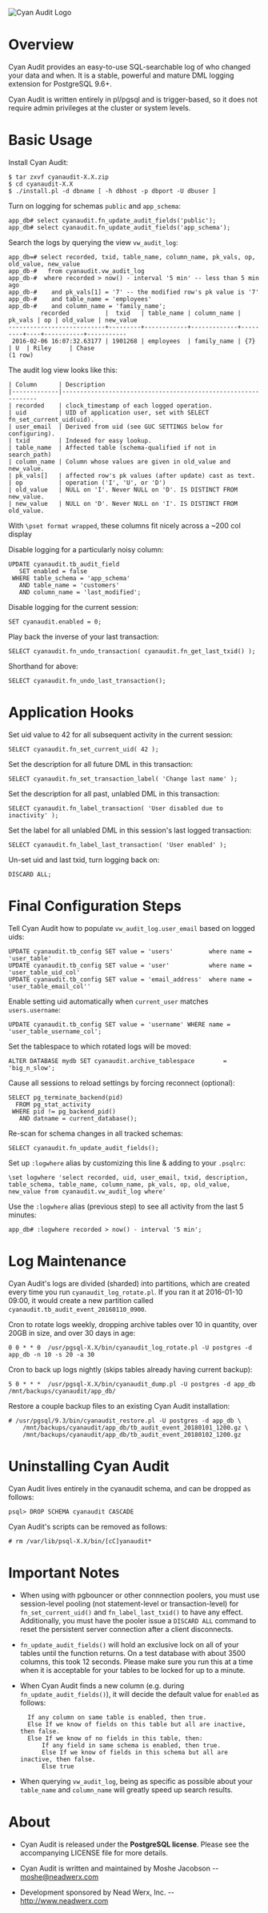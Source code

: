 ![Cyan Audit Logo](cyanaudit_logo.png)

Overview
========

Cyan Audit provides an easy-to-use SQL-searchable log of who changed your data
and when. It is a stable, powerful and mature DML logging extension for
PostgreSQL 9.6+. 

Cyan Audit is written entirely in pl/pgsql and is trigger-based, so it does not
require admin privileges at the cluster or system levels.


Basic Usage
===========

Install Cyan Audit:

    $ tar zxvf cyanaudit-X.X.zip
    $ cd cyanaudit-X.X
    $ ./install.pl -d dbname [ -h dbhost -p dbport -U dbuser ]

Turn on logging for schemas `public` and `app_schema`:

    app_db# select cyanaudit.fn_update_audit_fields('public');
    app_db# select cyanaudit.fn_update_audit_fields('app_schema');

Search the logs by querying the view `vw_audit_log`:

    app_db=# select recorded, txid, table_name, column_name, pk_vals, op, old_value, new_value
    app_db-#   from cyanaudit.vw_audit_log
    app_db-#  where recorded > now() - interval '5 min' -- less than 5 min ago
    app_db-#    and pk_vals[1] = '7' -- the modified row's pk value is '7'
    app_db-#    and table_name = 'employees'
    app_db-#    and column_name = 'family_name';
             recorded          |  txid   | table_name | column_name | pk_vals | op | old_value | new_value
    ---------------------------+---------+------------+-------------+---------+----+-----------+-----------
     2016-02-06 16:07:32.63177 | 1901268 | employees  | family_name | {7}     | U  | Riley     | Chase
    (1 row)

The audit log view looks like this:

    | Column      | Description  
    |-------------|---------------------------------------------------------------  
    | recorded    | clock_timestamp of each logged operation.  
    | uid         | UID of application user, set with SELECT fn_set_current_uid(uid). 
    | user_email  | Derived from uid (see GUC SETTINGS below for configuring).  
    | txid        | Indexed for easy lookup.  
    | table_name  | Affected table (schema-qualified if not in search_path)
    | column_name | Column whose values are given in old_value and new_value.
    | pk_vals[]   | affected row's pk values (after update) cast as text.
    | op          | operation ('I', 'U', or 'D')  
    | old_value   | NULL on 'I'. Never NULL on 'D'. IS DISTINCT FROM new_value.
    | new_value   | NULL on 'D'. Never NULL on 'I'. IS DISTINCT FROM old_value.

With `\pset format wrapped`, these columns fit nicely  across a ~200 col display

Disable logging for a particularly noisy column:
    
    UPDATE cyanaudit.tb_audit_field
       SET enabled = false
     WHERE table_schema = 'app_schema'
       AND table_name = 'customers'
       AND column_name = 'last_modified';

Disable logging for the current session:

    SET cyanaudit.enabled = 0;

Play back the inverse of your last transaction:
    
    SELECT cyanaudit.fn_undo_transaction( cyanaudit.fn_get_last_txid() );

Shorthand for above:
    
    SELECT cyanaudit.fn_undo_last_transaction();



Application Hooks
=================

Set uid value to 42 for all subsequent activity in the current session:

    SELECT cyanaudit.fn_set_current_uid( 42 );

Set the description for all future DML in this transaction:

    SELECT cyanaudit.fn_set_transaction_label( 'Change last name' );

Set the description for all past, unlabled DML in this transaction:

    SELECT cyanaudit.fn_label_transaction( 'User disabled due to inactivity' );

Set the label for all unlabled DML in this session's last logged transaction:

    SELECT cyanaudit.fn_label_last_transaction( 'User enabled' );

Un-set uid and last txid, turn logging back on:
    
    DISCARD ALL;



Final Configuration Steps
=========================

Tell Cyan Audit how to populate `vw_audit_log.user_email` based on logged uids:

    UPDATE cyanaudit.tb_config SET value = 'users'          where name = 'user_table'
    UPDATE cyanaudit.tb_config SET value = 'user'           where name = 'user_table_uid_col'
    UPDATE cyanaudit.tb_config SET value = 'email_address'  where name = 'user_table_email_col''

Enable setting uid automatically when `current_user` matches `users.username`: 

    UPDATE cyanaudit.tb_config SET value = 'username' WHERE name = 'user_table_username_col';

Set the tablespace to which rotated logs will be moved:

    ALTER DATABASE mydb SET cyanaudit.archive_tablespace        = 'big_n_slow';

Cause all sessions to reload settings by forcing reconnect (optional):

    SELECT pg_terminate_backend(pid) 
      FROM pg_stat_activity 
     WHERE pid != pg_backend_pid()
       AND datname = current_database();

Re-scan for schema changes in all tracked schemas:

    SELECT cyanaudit.fn_update_audit_fields();

Set up `:logwhere` alias by customizing this line & adding to your `.psqlrc`:

    \set logwhere 'select recorded, uid, user_email, txid, description, table_schema, table_name, column_name, pk_vals, op, old_value, new_value from cyanaudit.vw_audit_log where' 

Use the `:logwhere` alias (previous step) to see all activity from the last 5 minutes:
    
    app_db# :logwhere recorded > now() - interval '5 min';



Log Maintenance
===============

Cyan Audit's logs are divided (sharded) into partitions, which are created every
time you run `cyanaudit_log_rotate.pl`. If you ran it at 2016-01-10 09:00, it
would create a new partition called `cyanaudit.tb_audit_event_20160110_0900`.

Cron to rotate logs weekly, dropping archive tables over 10 in quantity, over
20GB in size, and over 30 days in age:

    0 0 * * 0  /usr/pgsql-X.X/bin/cyanaudit_log_rotate.pl -U postgres -d app_db -n 10 -s 20 -a 30

Cron to back up logs nightly (skips tables already having current backup):

    5 0 * * *  /usr/pgsql-X.X/bin/cyanaudit_dump.pl -U postgres -d app_db /mnt/backups/cyanaudit/app_db/

Restore a couple backup files to an existing Cyan Audit installation:

    # /usr/pgsql/9.3/bin/cyanaudit_restore.pl -U postgres -d app_db \
        /mnt/backups/cyanaudit/app_db/tb_audit_event_20180101_1200.gz \
        /mnt/backups/cyanaudit/app_db/tb_audit_event_20180102_1200.gz



Uninstalling Cyan Audit
=======================

Cyan Audit lives entirely in the cyanaudit schema, and can be dropped as follows:

    psql> DROP SCHEMA cyanaudit CASCADE

Cyan Audit's scripts can be removed as follows:

    # rm /var/lib/psql-X.X/bin/[cC]yanaudit*



Important Notes
===============

* When using with pgbouncer or other connnection poolers, you must use
  session-level pooling (not statement-level or transaction-level) for
  `fn_set_current_uid()` and `fn_label_last_txid()` to have any effect.
  Additionally, you must have the pooler issue a `DISCARD ALL` command to reset
  the persistent server connection after a client disconnects.

* `fn_update_audit_fields()` will hold an exclusive lock on all of your tables
  until the function returns. On a test database with about 3500 columns, this
  took 12 seconds. Please make sure you run this at a time when it is
  acceptable for your tables to be locked for up to a minute.

* When Cyan Audit finds a new column (e.g. during `fn_update_audit_fields()`),
  it will decide the default value for `enabled` as follows:

        If any column on same table is enabled, then true.
        Else If we know of fields on this table but all are inactive, then false.
        Else If we know of no fields in this table, then:
            If any field in same schema is enabled, then true.
            Else If we know of fields in this schema but all are inactive, then false.
            Else true

* When querying `vw_audit_log`, being as specific as possible about your
  `table_name` and `column_name` will greatly speed up search results.



About
=====

* Cyan Audit is released under the __PostgreSQL license__. Please see the accompanying
  LICENSE file for more details.

* Cyan Audit is written and maintained by Moshe Jacobson -- <moshe@neadwerx.com>

* Development sponsored by Nead Werx, Inc. -- <http://www.neadwerx.com>

